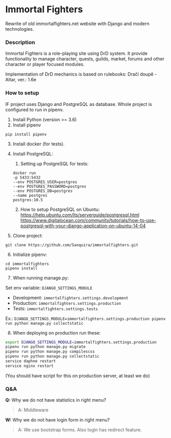 # Immortal Fighters
Rewrite of old immortalfighters.net website with Django and modern technologies.

### Description

Immortal Fighters is a role-playing site using DrD system.
It provide functionality to manage character, quests, guilds, market, forums and other character or player focused modules.

Implementation of DrD mechanics is based on rulebooks: Dračí doupě - Altar, ver.: 1.6e

### How to setup

IF project uses Django and PostgreSQL as database. Whole project is configured to run in pipenv.

1. Install Python (version >= 3.6)
2. Install pipenv
  ```
  pip install pipenv
  ```
3. Install docker (for tests).
4. Install PostgreSQL:
   1. Setting up PostgreSQL for tests:
    ```
    docker run
    -p 5433:5432
    --env POSTGRES_USER=postgres
    --env POSTGRES_PASSWORD=postgres
    --env POSTGRES_DB=postgres
    --name postgres
    postgres:10.5 
    ```
    
   2. How to setup PostgreSQL on Ubuntu: https://help.ubuntu.com/lts/serverguide/postgresql.html
   https://www.digitalocean.com/community/tutorials/how-to-use-postgresql-with-your-django-application-on-ubuntu-14-04
5. Clone project:
  ```
  git clone https://github.com/Sanquira/immortalfighters.git
  ```
6. Initialize pipenv:
  ```
  cd immortalfighters
  pipenv install
  ```
7. When running manage.py:

  Set env variable: `DJANGO_SETTINGS_MODULE`
  * Development:
  `immortalfighters.settings.development`
  * Production:
  `immortalfighters.settings.production`
  * Tests:
  `immortalfighters.settings.tests`
  
  Ex.:
  `DJANGO_SETTINGS_MODULE=immortalfighters.settings.production pipenv run python manage.py collectstatic`
  
8. When deploying on production run these:
  ```bash
  export DJANGO_SETTINGS_MODULE=immortalfighters.settings.production
  pipenv run python manage.py migrate
  pipenv run python manage.py compilescss
  pipenv run python manage.py collectstatic
  service daphne restart
  service nginx restart
  ```

(You should have script for this on production server, at least we do)

### Q&A
**Q:** Why we do not have statistics in right menu?
> A: Middleware

**W:** Why we do not have login form in right menu?
> A: We use bootstrap forms. Also login has redirect feature.
